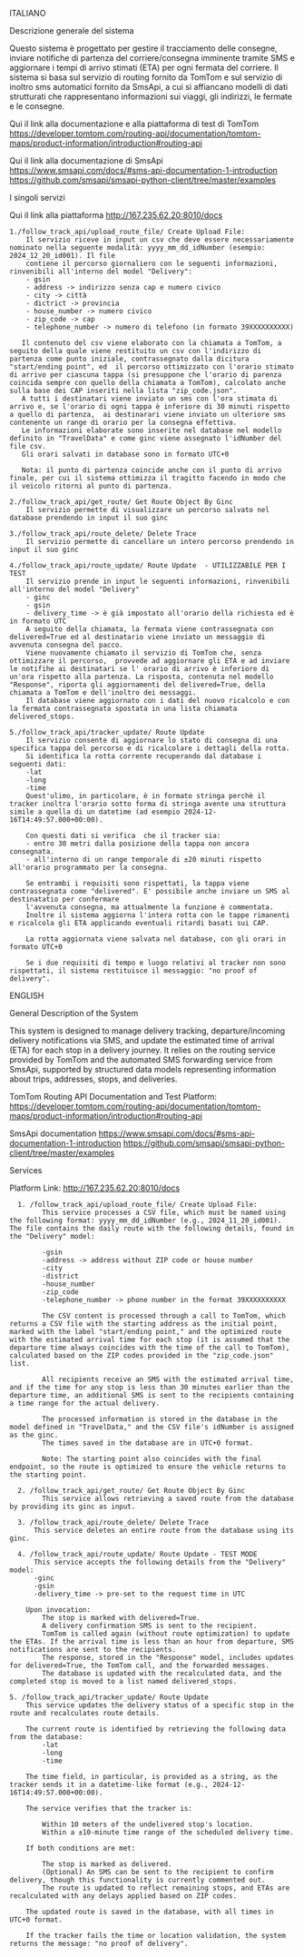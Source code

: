 ITALIANO

Descrizione generale del sistema

Questo sistema è progettato per gestire il tracciamento delle consegne, inviare notifiche di partenza del corriere/consegna imminente tramite SMS e aggiornare i tempi di arrivo stimati (ETA) per ogni fermata del corriere. Il sistema si basa sul servizio di routing fornito da TomTom e sul servizio di inoltro sms automatici fornito da SmsApi, a cui si affiancano modelli di dati strutturati che rappresentano informazioni sui viaggi, gli indirizzi, le fermate e le consegne.

Qui il link alla documentazione e alla piattaforma di test di TomTom
https://developer.tomtom.com/routing-api/documentation/tomtom-maps/product-information/introduction#routing-api

Qui il link alla documentazione di SmsApi
https://www.smsapi.com/docs/#sms-api-documentation-1-introduction
https://github.com/smsapi/smsapi-python-client/tree/master/examples


I singoli servizi

Qui il link alla piattaforma
http://167.235.62.20:8010/docs

    1./follow_track_api/upload_route_file/ Create Upload File:
        Il servizio riceve in input un csv che deve essere necessariamente nominato nella seguente modalità: yyyy_mm_dd_idNumber (esempio: 2024_12_20_id001). Il file
        contiene il percorso giornaliero con le seguenti informazioni, rinvenibili all'interno del model "Delivery":
        - gsin
        - address -> indirizzo senza cap e numero civico
        - city -> città
        - dictrict -> provincia
        - house_number -> numero civico
        - zip_code -> cap
        - telephone_number -> numero di telefono (in formato 39XXXXXXXXXX)

       Il contenuto del csv viene elaborato con la chiamata a TomTom, a seguito della quale viene restituito un csv con l'indirizzo di partenza come punto iniziale, contrassegnato dalla dicitura "start/ending point", ed  il percorso ottimizzato con l'orario stimato di arrivo per ciascuna tappa (si presuppone che l'orario di parenza coincida sempre con quello della chiamata a TomTom), calcolato anche sulla base dei CAP inseriti nella lista "zip_code.json".
       A tutti i destinatari viene inviato un sms con l'ora stimata di arrivo e, se l'orario di ogni tappa è inferiore di 30 minuti rispetto a quello di partenza,  ai destinarari viene inviato un ulteriore sms contenente un range di orario per la consegna effettiva.
       Le informazioni elaborate sono inserite nel database nel modello definito in "TravelData" e come ginc viene assegnato l'idNumber del file csv.
       Gli orari salvati in database sono in formato UTC+0

       Nota: il punto di partenza coincide anche con il punto di arrivo finale, per cui il sistema ottimizza il tragitto facendo in modo che il veicolo ritorni al punto di partenza.

    2./follow_track_api/get_route/ Get Route Object By Ginc
        Il servizio permette di visualizzare un percorso salvato nel database prendendo in input il suo ginc

    3./follow_track_api/route_delete/ Delete Trace
        Il servizio permette di cancellare un intero percorso prendendo in input il suo ginc

    4./follow_track_api/route_update/ Route Update  - UTILIZZABILE PER I TEST
        Il servizio prende in input le seguenti informazioni, rinvenibili all'interno del model "Delivery"
        - ginc
        - gsin
        - delivery_time -> è già impostato all'orario della richiesta ed è in formato UTC
        A seguito della chiamata, la fermata viene contrassegnata con delivered=True ed al destinatario viene inviato un messaggio di avvenuta consegna del pacco.
        Viene nuovamente chiamato il servizio di TomTom che, senza ottimizzare il percorso,  provvede ad aggiornare gli ETA e ad inviare le notifihe ai destinatari se l' orario di arrivo è inferiore di un'ora rispetto alla partenza. La risposta, contenuta nel modello "Response", riporta gli aggiornamenti del delivered=True, della chiamata a TomTom e dell'inoltro dei messaggi.
        Il database viene aggiornato con i dati del nuovo ricalcolo e con la fermata contrassegnata spostata in una lista chiamata delivered_stops.

    5./follow_track_api/tracker_update/ Route Update
        Il servizio consente di aggiornare lo stato di consegna di una specifica tappa del percorso e di ricalcolare i dettagli della rotta.
        Si identifica la rotta corrente recuperando dal database i seguenti dati:
        -lat
        -long
        -time
        Quest'ulimo, in particolare, è in formato stringa perchè il tracker inoltra l'orario sotto forma di stringa avente una struttura simile a quella di un datetime (ad esempio 2024-12-16T14:49:57.000+00:00).

        Con questi dati si verifica  che il tracker sia:
        - entro 30 metri dalla posizione della tappa non ancora consegnata.
        - all'interno di un range temporale di ±20 minuti rispetto all'orario programmato per la consegna.

        Se entrambi i requisiti sono rispettati, la tappa viene contrassegnata come "delivered". E' possibile anche inviare un SMS al destinatatio per confermare
        l'avvenuta consegna, ma attualmente la funzione è commentata.
        Inoltre il sistema aggiorna l'intera rotta con le tappe rimanenti e ricalcola gli ETA applicando eventuali ritardi basati sui CAP.

        La rotta aggiornata viene salvata nel database, con gli orari in formato UTC+0

        Se i due requisiti di tempo e luogo relativi al tracker non sono rispettati, il sistema restituisce il messaggio: "no proof of delivery".

ENGLISH

General Description of the System

This system is designed to manage delivery tracking, departure/incoming delivery notifications via SMS, and update the estimated time of arrival (ETA) for each stop in a delivery journey. It relies on the routing service provided by TomTom and the automated SMS forwarding service from SmsApi, supported by structured data models representing information about trips, addresses, stops, and deliveries.

TomTom Routing API Documentation and Test Platform:
https://developer.tomtom.com/routing-api/documentation/tomtom-maps/product-information/introduction#routing-api

SmsApi documentation
https://www.smsapi.com/docs/#sms-api-documentation-1-introduction
https://github.com/smsapi/smsapi-python-client/tree/master/examples


Services

Platform Link:
http://167.235.62.20:8010/docs

      1. /follow_track_api/upload_route_file/ Create Upload File:
            This service processes a CSV file, which must be named using the following format: yyyy_mm_dd_idNumber (e.g., 2024_11_20_id001). The file contains the daily route with the following details, found in the "Delivery" model:

            -gsin
            -address -> address without ZIP code or house number
            -city
            -district
            -house_number
            -zip_code
            -telephone_number -> phone number in the format 39XXXXXXXXXX

            The CSV content is processed through a call to TomTom, which returns a CSV file with the starting address as the initial point, marked with the label "start/ending point," and the optimized route with the estimated arrival time for each stop (it is assumed that the departure time always coincides with the time of the call to TomTom), calculated based on the ZIP codes provided in the "zip_code.json" list.

            All recipients receive an SMS with the estimated arrival time, and if the time for any stop is less than 30 minutes earlier than the departure time, an additional SMS is sent to the recipients containing a time range for the actual delivery.

            The processed information is stored in the database in the model defined in "TravelData," and the CSV file's idNumber is assigned as the ginc.
            The times saved in the database are in UTC+0 format.

            Note: The starting point also coincides with the final endpoint, so the route is optimized to ensure the vehicle returns to the starting point.

      2. /follow_track_api/get_route/ Get Route Object By Ginc
            This service allows retrieving a saved route from the database by providing its ginc as input.

      3. /follow_track_api/route_delete/ Delete Trace
          This service deletes an entire route from the database using its ginc.

      4. /follow_track_api/route_update/ Route Update - TEST MODE
          This service accepts the following details from the "Delivery" model:
          -ginc
          -gsin
          -delivery_time -> pre-set to the request time in UTC

        Upon invocation:
            The stop is marked with delivered=True.
            A delivery confirmation SMS is sent to the recipient.
            TomTom is called again (without route optimization) to update the ETAs. If the arrival time is less than an hour from departure, SMS notifications are sent to the recipients.
            The response, stored in the "Response" model, includes updates for delivered=True, the TomTom call, and the forwarded messages.
            The database is updated with the recalculated data, and the completed stop is moved to a list named delivered_stops.

    5. /follow_track_api/tracker_update/ Route Update
        This service updates the delivery status of a specific stop in the route and recalculates route details.

        The current route is identified by retrieving the following data from the database:
            -lat
            -long
            -time

        The time field, in particular, is provided as a string, as the tracker sends it in a datetime-like format (e.g., 2024-12-16T14:49:57.000+00:00).

        The service verifies that the tracker is:

            Within 10 meters of the undelivered stop's location.
            Within a ±10-minute time range of the scheduled delivery time.

        If both conditions are met:

            The stop is marked as delivered.
            (Optional) An SMS can be sent to the recipient to confirm delivery, though this functionality is currently commented out.
            The route is updated to reflect remaining stops, and ETAs are recalculated with any delays applied based on ZIP codes.

        The updated route is saved in the database, with all times in UTC+0 format.

        If the tracker fails the time or location validation, the system returns the message: "no proof of delivery".
